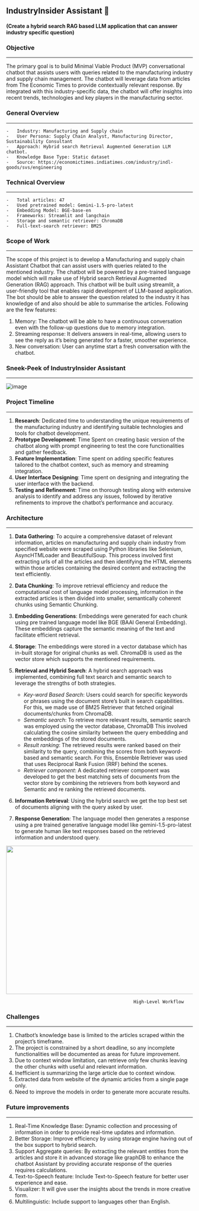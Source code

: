 ## IndustryInsider Assistant 🤖

#### (Create a hybrid search RAG based LLM application that can answer industry specific question)

### Objective
---------------
The primary goal is to build Minimal Viable Product (MVP) conversational chatbot that assists users with queries related to the manufacturing industry and supply chain management. The chatbot will leverage data from articles from The Economic Times to provide contextually relevant response. By integrated with this industry-specific data, the chatbot will offer insights into recent trends, technologies and key players in the manufacturing sector.

### General Overview
---------------------
    -	Industry: Manufacturing and Supply chain
    -	User Persona: Supply Chain Analyst, Manufacturing Director, Sustainability Consultant
    -	Approach: Hybrid search Retrieval Augmented Generation LLM chatbot.
    -	Knowledge Base Type: Static dataset
    -	Source: https://economictimes.indiatimes.com/industry/indl-goods/svs/engineering

### Technical Overview
-----------------------
    -	Total articles: 47
    -	Used pretrained model: Gemini-1.5-pro-latest
    -	Embedding Model: BGE-base-en
    -	Frameworks: Streamlit and langchain
    -	Storage and semantic retriever: ChromaDB
    -   Full-text-search retriever: BM25
  
### Scope of Work
-------------------
The scope of this project is to develop a Manufacturing and supply chain Assistant Chatbot that can assist users with queries related to the mentioned industry. The chatbot will be powered by a pre-trained language model which will make use of Hybrid search Retrieval Augmented Generation (RAG) approach. This chatbot will be built using streamlit, a user-friendly tool that enables rapid development of LLM-based application. The bot should be able to answer the question related to the industry it has knowledge of and also should be able to summarise the articles.
Following are the few features:
1.	Memory: The chatbot will be able to have a continuous conversation even with the follow-up questions due to memory integration.
2.	Streaming response: It delivers answers in real-time, allowing users to see the reply as it’s being generated for a faster, smoother experience.
3.	New conversation: User can anytime start a fresh conversation with the chatbot.


### Sneek-Peek of IndustryInsider Assistant
--------------------------------------------

![image](https://github.com/user-attachments/assets/369c0337-b187-4cec-99e5-56250c2f324e)

### Project Timeline
----------------------
1.	**Research**: Dedicated time to understanding the unique requirements of the manufacturing industry and identifying suitable technologies and tools for chatbot development.
2.	**Prototype Development**: Time Spent on creating basic version of the chatbot along with prompt engineering to test the core functionalities and gather feedback.
3.	**Feature Implementation**: Time spent on adding specific features tailored to the chatbot context, such as memory and streaming integration.
4.	**User Interface Designing**: Time spent on designing and integrating the user interface with the backend.
5.	**Testing and Refinement**: Time on thorough testing along with extensive analysis to identify and address any issues, followed by iterative refinements to improve the chatbot’s performance and accuracy.

### Architecture
-------------------
1.	**Data Gathering**: To acquire a comprehensive dataset of relevant information, articles on manufacturing and supply chain industry from specified website were scraped using Python libraries like Selenium, AsyncHTMLoader and BeautifulSoup. This process involved first extracting urls of all the articles and then identifying the HTML elements within those articles containing the desired content and extracting the text efficiently.

2.	**Data Chunking**: To improve retrieval efficiency and reduce the computational cost of language model processing, information in the extracted articles is then divided into smaller, semantically coherent chunks using Semantic Chunking.

3.	**Embedding Generations**: Embeddings were generated for each chunk using pre trained language model like BGE (BAAI General Embedding). These embeddings capture the semantic meaning of the text and facilitate efficient retrieval.

4.	**Storage**: The embeddings were stored in a vector database which has in-built storage for original chunks as well. ChromaDB is used as the vector store which supports the mentioned requirements. 

5.	**Retrieval and Hybrid Search**: A hybrid search approach was implemented, combining full text search and semantic search to leverage the strengths of both strategies.
    -	*Key-word Based Search*: Users could search for specific keywords or phrases using the document store’s built in search capabilities. For this, we made use of BM25 Retriever that fetched original documents/chunks from ChromaDB.
    -	*Semantic search*: To retrieve more relevant results, semantic search was employed using the vector database, ChromaDB This involved calculating the cosine similarity between the query embedding and the embeddings of the stored documents. 
    -	*Result ranking*: The retrieved results were ranked based on their similarity to the query, combining the scores from both keyword-based and semantic search. For this, Ensemble Retriever was used that uses Reciprocal Rank Fusion (RRF) behind the scenes.
    -	*Retriever component*: A dedicated retriever component was developed to get the best matching sets of documents from the vector store by combining the retrievers from both keyword and Semantic and re ranking the retrieved documents.
6.	**Information Retrieval**: Using the hybrid search we get the top best set of documents aligning with the query asked by user.

7.	**Response Generation**: The language model then generates a response using a pre trained generative language model like gemini-1.5-pro-latest to generate human like text responses based on the retrieved information and understood query. 


<img src="https://github.com/user-attachments/assets/ac48bc3c-de1d-44ed-b742-fdcc991621f3" width="900" height="400">
                                                    
                                                    
                                                    
                                                    
                                                    
                                                    
                                                    
                                                    
                                                    
                                                    
                                                    High-Level Workflow

### Challenges
----------------
1.	Chatbot’s knowledge base is limited to the articles scraped within the project’s timeframe.
2.	The project is constrained by a short deadline, so any incomplete functionalities will be documented as areas for future improvement.
3.	Due to context window limitation, can retrieve only few chunks leaving the other chunks with useful and relevant information.
4.	Inefficient is summarizing the large article due to context window.
5.	Extracted data from website of the dynamic articles from a single page only.
6.	Need to improve the models in order to generate more accurate results.
   
### Future improvements
------------------------
1.	Real-Time Knowledge Base: Dynamic collection and processing of information in order to provide real-time updates and information. 
2.	Better Storage: Improve efficiency by using storage engine having out of the box support to hybrid search.
3.	Support Aggregate queries: By extracting the relevant entities from the articles and store it in advanced storage like graphDB to enhance the chatbot Assistant by providing accurate response of the queries requires calculations.
4.	Text-to-Speech feature: Include Text-to-Speech feature for better user experience and ease.
5.	Visualizer: It will give user the insights about the trends in more creative form.
6.	Multilinguistic: Include support to languages other than English.


